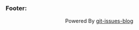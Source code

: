 ### Footer:

<center>  Powered By <a href="https://github.com/Sep0lkit/git-issues-blog">git-issues-blog</a></center>

